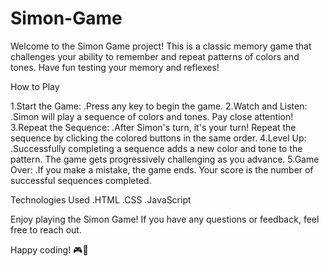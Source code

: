 # Simon-Game

Welcome to the Simon Game project! This is a classic memory game that challenges your ability to remember and repeat patterns of colors and tones. Have fun testing your memory and reflexes!

How to Play

1.Start the Game:
  .Press any key to begin the game.
2.Watch and Listen:
  .Simon will play a sequence of colors and tones. Pay close attention!
3.Repeat the Sequence:
  .After Simon's turn, it's your turn! Repeat the sequence by clicking the colored buttons in the same order.
4.Level Up:
  .Successfully completing a sequence adds a new color and tone to the pattern. The game gets progressively challenging as you advance.
5.Game Over:
  .If you make a mistake, the game ends. Your score is the number of successful sequences completed.


Technologies Used
.HTML
.CSS
.JavaScript

Enjoy playing the Simon Game! If you have any questions or feedback, feel free to reach out.

Happy coding! 🎮🌈
